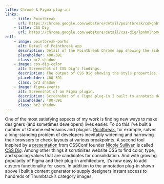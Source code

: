 ```yaml
---
title: Chrome & Figma plug-ins
links:
    - title: Pointbreak
      url: https://chrome.google.com/webstore/detail/pointbreak/cokghbfmenpjjpgbiojoohglhbljlbha?hl=en
    - title: CSS Dig
      url: https://chrome.google.com/webstore/detail/css-dig/lpnhmlhomomelfkcjnkcacofhmggjmco
roll:
    - image: pointbreak-parks
      alt: Detail of Pointbreak app
      description: Detail of the Pointbreak Chrome app showing the sidebar tools for adding, reordering, and removing views.
      placeholder: 400-391
      class: br2 shadow
    - image: css-dig-color
      alt: Screenshot of CSS Dig’s findings.
      description: The output of CSS Dig showing the style properties, values, and counts.
      placeholder: 400-391
      class: br2 shadow
    - image: figma-events
      alt: Screenshot of an Figma plugin.
      description: Screenshot of a Figma plug-in I built to annotate designs, providing developers the tracking events required in code.
      placeholder: 400-391
      class: br2 shadow
---
```


One of the most satisfying aspects of my work is finding new ways to make designers (and sometimes developers) lives easier. To do this I’ve built a number of Chrome extensions and plugins. [Pointbreak](https://chrome.google.com/webstore/detail/pointbreak/cokghbfmenpjjpgbiojoohglhbljlbha?hl=en), for example, solves a long-standing problem of developers inevitably widening and narrowing their browsers to check layouts at various breakpoints. A second tool inspired by a [presentation](http://www.stubbornella.org/content/2013/06/05/creating-living-style-guides-to-improve-performance) from CSSConf founder [Nicole Sullivan](https://twitter.com/stubbornella) is called [CSS Dig](https://www.cssdig.com/). Among other things it scrutinizes website CSS to find color, type, and spacing values that are candidates for consolidation. And with growing popularity of Figma and their plug-in architecture, it’s now easy to add custom functionality for users. In addition to the annotation plug-in shown above I built a content generator to supply designers instant access to hundreds of Thumbtack’s category images.
